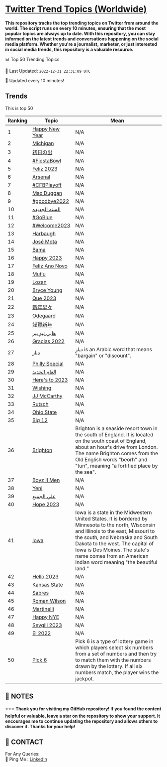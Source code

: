 [Twitter Trend Topics (Worldwide)](https://github.com/ErcinDedeoglu/Twitter-Trend-Topics)
==========

**This repository tracks the top trending topics on Twitter from around the world. 
The script runs on every 10 minutes, ensuring that the most popular topics are always up to date. 
With this repository, you can stay informed on the latest trends and conversations happening on the social media platform. 
Whether you're a journalist, marketer, or just interested in social media trends, this repository is a valuable resource.**


📊 Top 50 Trending Topics

📆 Last Updated: `2022-12-31 22:31:09 UTC`

🔧 Updated every 10 minutes!


## Trends

This is top 50

| Ranking | Topic | Mean |
| ------- | ------------ | ------------ |
| 1 | [Happy New Year](http://twitter.com/search?q=Happy+New+Year) | N/A |
| 2 | [Michigan](http://twitter.com/search?q=Michigan) | N/A |
| 3 | [初日の出](http://twitter.com/search?q=%e5%88%9d%e6%97%a5%e3%81%ae%e5%87%ba) | N/A |
| 4 | [#FiestaBowl](http://twitter.com/search?q=%23FiestaBowl) | N/A |
| 5 | [Feliz 2023](http://twitter.com/search?q=Feliz+2023) | N/A |
| 6 | [Arsenal](http://twitter.com/search?q=Arsenal) | N/A |
| 7 | [#CFBPlayoff](http://twitter.com/search?q=%23CFBPlayoff) | N/A |
| 8 | [Max Duggan](http://twitter.com/search?q=Max+Duggan) | N/A |
| 9 | [#goodbye2022](http://twitter.com/search?q=%23goodbye2022) | N/A |
| 10 | [السنه الجديده](http://twitter.com/search?q=%d8%a7%d9%84%d8%b3%d9%86%d9%87+%d8%a7%d9%84%d8%ac%d8%af%d9%8a%d8%af%d9%87) | N/A |
| 11 | [#GoBlue](http://twitter.com/search?q=%23GoBlue) | N/A |
| 12 | [#Welcome2023](http://twitter.com/search?q=%23Welcome2023) | N/A |
| 13 | [Harbaugh](http://twitter.com/search?q=Harbaugh) | N/A |
| 14 | [José Mota](http://twitter.com/search?q=Jos%c3%a9+Mota) | N/A |
| 15 | [Bama](http://twitter.com/search?q=Bama) | N/A |
| 16 | [Happy 2023](http://twitter.com/search?q=Happy+2023) | N/A |
| 17 | [Feliz Ano Novo](http://twitter.com/search?q=Feliz+Ano+Novo) | N/A |
| 18 | [Mutlu](http://twitter.com/search?q=Mutlu) | N/A |
| 19 | [Lozan](http://twitter.com/search?q=Lozan) | N/A |
| 20 | [Bryce Young](http://twitter.com/search?q=Bryce+Young) | N/A |
| 21 | [Que 2023](http://twitter.com/search?q=Que+2023) | N/A |
| 22 | [新年早々](http://twitter.com/search?q=%e6%96%b0%e5%b9%b4%e6%97%a9%e3%80%85) | N/A |
| 23 | [Odegaard](http://twitter.com/search?q=Odegaard) | N/A |
| 24 | [謹賀新年](http://twitter.com/search?q=%e8%ac%b9%e8%b3%80%e6%96%b0%e5%b9%b4) | N/A |
| 25 | [هابي نيو يير](http://twitter.com/search?q=%d9%87%d8%a7%d8%a8%d9%8a+%d9%86%d9%8a%d9%88+%d9%8a%d9%8a%d8%b1) | N/A |
| 26 | [Gracias 2022](http://twitter.com/search?q=Gracias+2022) | N/A |
| 27 | [دياز](http://twitter.com/search?q=%d8%af%d9%8a%d8%a7%d8%b2) | دياز is an Arabic word that means "bargain" or "discount". |
| 28 | [Philly Special](http://twitter.com/search?q=Philly+Special) | N/A |
| 29 | [العام الجديد](http://twitter.com/search?q=%d8%a7%d9%84%d8%b9%d8%a7%d9%85+%d8%a7%d9%84%d8%ac%d8%af%d9%8a%d8%af) | N/A |
| 30 | [Here's to 2023](http://twitter.com/search?q=Here%27s+to+2023) | N/A |
| 31 | [Wishing](http://twitter.com/search?q=Wishing) | N/A |
| 32 | [JJ McCarthy](http://twitter.com/search?q=JJ+McCarthy) | N/A |
| 33 | [Rutsch](http://twitter.com/search?q=Rutsch) | N/A |
| 34 | [Ohio State](http://twitter.com/search?q=Ohio+State) | N/A |
| 35 | [Big 12](http://twitter.com/search?q=Big+12) | N/A |
| 36 | [Brighton](http://twitter.com/search?q=Brighton) | Brighton is a seaside resort town in the south of England. It is located on the south coast of England, about an hour's drive from London. The name Brighton comes from the Old English words "beorh" and "tun", meaning "a fortified place by the sea". |
| 37 | [Boyz II Men](http://twitter.com/search?q=Boyz+II+Men) | N/A |
| 38 | [Yeni](http://twitter.com/search?q=Yeni) | N/A |
| 39 | [علي الجميع](http://twitter.com/search?q=%d8%b9%d9%84%d9%8a+%d8%a7%d9%84%d8%ac%d9%85%d9%8a%d8%b9) | N/A |
| 40 | [Hope 2023](http://twitter.com/search?q=Hope+2023) | N/A |
| 41 | [Iowa](http://twitter.com/search?q=Iowa) | Iowa is a state in the Midwestern United States. It is bordered by Minnesota to the north, Wisconsin and Illinois to the east, Missouri to the south, and Nebraska and South Dakota to the west. The capital of Iowa is Des Moines. The state's name comes from an American Indian word meaning "the beautiful land." |
| 42 | [Hello 2023](http://twitter.com/search?q=Hello+2023) | N/A |
| 43 | [Kansas State](http://twitter.com/search?q=Kansas+State) | N/A |
| 44 | [Sabres](http://twitter.com/search?q=Sabres) | N/A |
| 45 | [Roman Wilson](http://twitter.com/search?q=Roman+Wilson) | N/A |
| 46 | [Martinelli](http://twitter.com/search?q=Martinelli) | N/A |
| 47 | [Happy NYE](http://twitter.com/search?q=Happy+NYE) | N/A |
| 48 | [Sevgili 2023](http://twitter.com/search?q=Sevgili+2023) | N/A |
| 49 | [El 2022](http://twitter.com/search?q=El+2022) | N/A |
| 50 | [Pick 6](http://twitter.com/search?q=Pick+6) | Pick 6 is a type of lottery game in which players select six numbers from a set of numbers and then try to match them with the numbers drawn by the lottery. If all six numbers match, the player wins the jackpot. |




## 📝 NOTES

⭐⭐⭐ **Thank you for visiting my GitHub repository! If you found the content helpful or valuable, leave a star on the repository to show your support. It encourages me to continue updating the repository and allows others to discover it. Thanks for your help!**

## 📨 CONTACT

 For Any Queries:  
            🏓 Ping Me : [LinkedIn](https://www.linkedin.com/in/ercindedeoglu/)